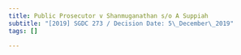 ```yaml
---
title: Public Prosecutor v Shanmuganathan s/o A Suppiah
subtitle: "[2019] SGDC 273 / Decision Date: 5\_December\_2019"
tags: []

---
```

